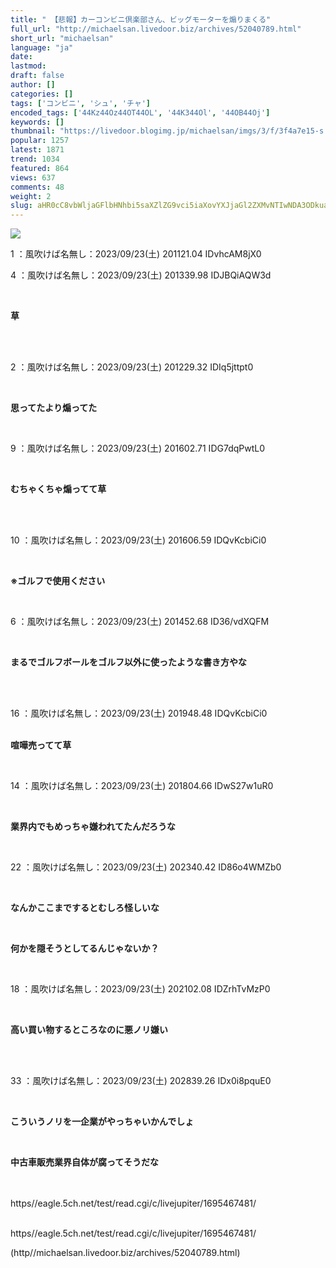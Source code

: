 ```yaml
---
title: " 【悲報】カーコンビニ倶楽部さん、ビッグモーターを煽りまくる"
full_url: "http://michaelsan.livedoor.biz/archives/52040789.html"
short_url: "michaelsan"
language: "ja"
date: 
lastmod: 
draft: false
author: []
categories: []
tags: ['コンビニ', 'シュ', 'チャ']
encoded_tags: ['44Kz44Oz44OT44OL', '44K344Ol', '44OB44Oj']
keywords: []
thumbnail: "https://livedoor.blogimg.jp/michaelsan/imgs/3/f/3f4a7e15-s.jpg"
popular: 1257
latest: 1871
trend: 1034
featured: 864
views: 637
comments: 48
weight: 2
slug: aHR0cC8vbWljaGFlbHNhbi5saXZlZG9vci5iaXovYXJjaGl2ZXMvNTIwNDA3ODkuaHRtbA==
---
```


![](https://livedoor.blogimg.jp/michaelsan/imgs/3/f/3f4a7e15-s.jpg)

<div><p>1 ：風吹けば名無し：2023/09/23(土) 201121.04 IDvhcAM8jX0</p><p>4 ：風吹けば名無し：2023/09/23(土) 201339.98 IDJBQiAQW3d</p><br><b><p>草<br></p><br></b><br><p>2 ：風吹けば名無し：2023/09/23(土) 201229.32 IDIq5jttpt0</p><br><b><p>思ってたより煽ってた </p></b><br><p>9 ：風吹けば名無し：2023/09/23(土) 201602.71 IDG7dqPwtL0</p><br><b><p>むちゃくちゃ煽ってて草 </p><br></b><br><p>10 ：風吹けば名無し：2023/09/23(土) 201606.59 IDQvKcbiCi0</p><br><b><p>※ゴルフで使用ください </p></b><br><p>6 ：風吹けば名無し：2023/09/23(土) 201452.68 ID36/vdXQFM</p><br><b><p>まるでゴルフボールをゴルフ以外に使ったような書き方やな </p><br></b><br><p>16 ：風吹けば名無し：2023/09/23(土) 201948.48 IDQvKcbiCi0</p><b><p><br>喧嘩売ってて草 </p></b><br><p>14 ：風吹けば名無し：2023/09/23(土) 201804.66 IDwS27w1uR0</p><br><b><p>業界内でもめっちゃ嫌われてたんだろうな</p></b><br><p>22 ：風吹けば名無し：2023/09/23(土) 202340.42 ID86o4WMZb0</p><br><p><b><p>なんかここまでするとむしろ怪しいな</p></b></p><p><b><p><br></p></b></p><b><p>何かを隠そうとしてるんじゃないか？ </p></b><br><p>18 ：風吹けば名無し：2023/09/23(土) 202102.08 IDZrhTvMzP0</p><br><b><p>高い買い物するところなのに悪ノリ嫌い </p><br></b><br><p>33 ：風吹けば名無し：2023/09/23(土) 202839.26 IDx0i8pquE0</p><br><p><b><p>こういうノリを一企業がやっちゃいかんでしょ</p></b></p><p><b><p><br></p></b></p><b><p>中古車販売業界自体が腐ってそうだな</p><br></b><br>https//eagle.5ch.net/test/read.cgi/c/livejupiter/1695467481/<br><br clear='all'> <p id='a6850dc6aefc0d5bbff2bea180d92d89'> </p> <p id='a6850dc6aefc0d5bbff2bea180d92d89'> </p> <p class='alistcloud-container-6795'></p> <p>https//eagle.5ch.net/test/read.cgi/c/livejupiter/1695467481/</p></div>

(http//michaelsan.livedoor.biz/archives/52040789.html)

